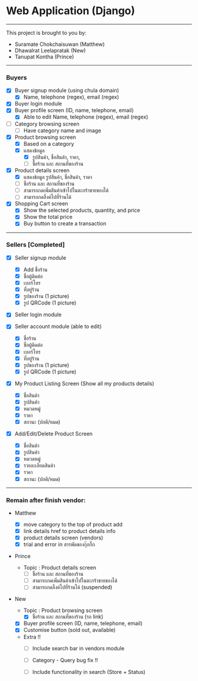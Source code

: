 # Web Application (Django)

---

This project is brought to you by:

* Suramate Chokchaisuwan (Matthew)
* Dhawalrat Leelapratak (New)
* Tanupat Kontha (Prince)

---

### Buyers

- [X] Buyer signup module (using chula domain)
  - [X] Name, telephone (regex), email (regex)
- [X] Buyer login module
- [X] Buyer profile screen (ID, name, telephone, email)
  - [X] Able to edit Name, telephone (regex), email (regex)
- [ ] Category browsing screen
  - [ ] Have category name and image
- [X] Product browsing screen
  - [X] Based on a category
  - [X] แสดงข้อมูล
    - [X] รูปสินค้า, ชื่อสินค้า, ราคา,
    - [ ] ชื่อร้าน และ สถานที่ของร้าน
- [X] Product details screen
  - [X] แสดงข้อมูล รูปสินค้า, ชื่อสินค้า, ราคา
  - [ ] ชื่อร้าน และ สถานที่ของร้าน
  - [ ] สามารถกดเพิ่มสินค้าเข้าไปในตะกร้าขายของได้
  - [ ] สามารถกดลิ้งค์ไปที่ร้านได้
- [X] Shopping Cart screen
  - [X] Show the selected products, quantity, and price
  - [X] Show the total price
  - [X] Buy button to create a transaction

---

### Sellers [Completed]

- [X] Seller signup module

  - [X] Add ชื่อร้าน
  - [X] ชื่อผู้ติดต่อ
  - [X] เบอร์โทร
  - [X] ที่อยู่ร้าน
  - [X] รูปของร้าน (1 picture)
  - [X] รูป QRCode (1 picture)
- [X] Seller login module
- [X] Seller account module (able to edit)

  - [X] ชื่อร้าน
  - [X] ชื่อผู้ติดต่อ
  - [X] เบอร์โทร
  - [X] ที่อยู่ร้าน
  - [X] รูปของร้าน (1 picture)
  - [X] รูป QRCode (1 picture)
- [X] My Product Listing Screen (Show all my products details)

  - [X] ชื่อสินค้า
  - [X] รูปสินค้า
  - [X] หมวดหมู่
  - [X] ราคา
  - [X] สถานะ (ปกติ/หมด)
- [X] Add/Edit/Delete Product Screen

  - [X] ชื่อสินค้า
  - [X] รูปสินค้า
  - [X] หมวดหมู่
  - [X] รายละเอียดสินค้า
  - [X] ราคา
  - [X] สถานะ (ปกติ/หมด)

---

### Remain after finish vendor:

* Matthew

  - [X] move category to the top of product add
  - [X] link details href to product details info
  - [X] product details screen (vendors)
  - [X] trial and error in สารพัดของกุ๊กกิ๊ก
* Prince

  - Topic :  Product details screen
    - [ ] ชื่อร้าน และ สถานที่ของร้าน
    - [ ] สามารถกดเพิ่มสินค้าเข้าไปในตะกร้าขายของได้
    - [ ] สามารถกดลิ้งค์ไปที่ร้านได้ (suspended)
* New

  - Topic : Product browsing screen
    - [X] ชื่อร้าน และ สถานที่ของร้าน (รอ link)

  - [X] Buyer profile screen (ID, name, telephone, email)
  - [X] Customise button (sold out, available)
  - Extra !!
    - [ ] Include search bar in vendors module
    - [ ] Category - Query bug fix !!
    - [ ] Include functionality in search (Store + Status)

